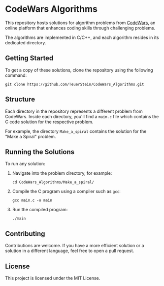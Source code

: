 # CodeWars Algorithms

This repository hosts solutions for algorithm problems from [CodeWars](https://www.codewars.com/), an online platform that enhances coding skills through challenging problems.

The algorithms are implemented in C/C++, and each algorithm resides in its dedicated directory.

## Getting Started

To get a copy of these solutions, clone the repository using the following command:

``` git clone https://github.com/TeuerStein/CodeWars_Algorithms.git ```

## Structure

Each directory in the repository represents a different problem from CodeWars. Inside each directory, you'll find a `main.c` file which contains the C code solution for the respective problem.

For example, the directory `Make_a_spiral` contains the solution for the "Make a Spiral" problem.

## Running the Solutions

To run any solution:

1. Navigate into the problem directory, for example:
    ```
    cd CodeWars_Algorithms/Make_a_spiral/
    ```

2. Compile the C program using a compiler such as `gcc`:
    ```
    gcc main.c -o main
    ```

3. Run the compiled program:
    ```
    ./main
    ```

## Contributing

Contributions are welcome. If you have a more efficient solution or a solution in a different language, feel free to open a pull request.

## License

This project is licensed under the MIT License.
